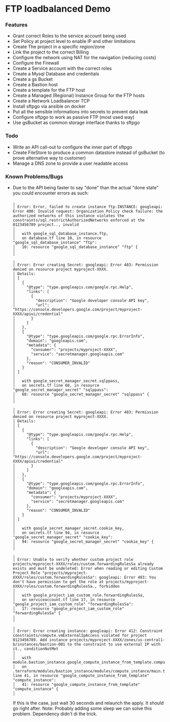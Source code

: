 # FTP loadbalanced Demo

### Features

- Grant correct Roles to the service account being used 
- Set Policy at project level to enable IP and other limitations
- Create The project in a specific region/zone
- Link the project to the correct Billing
- Configure the network using NAT for the navigation (reducing costs)
- Configure the Firewall
- Create a Service account with the correct roles
- Create a Mysql Database and credentials
- Create a gs Bucket
- Create a Bastion host
- Create a template for the FTP host
- Create a Managed (Regional) Instance Group for the FTP hosts
- Create a Network Loadbalancer TCP
- Install sftpgo via ansible on docker
- Put all the sensible informations into secrets to prevent data leak
- Configure sftpgo to work as passive FTP (most used way)
- Use gsBucket as common storage interface thanks to sftpgo

### Todo

- Write an API call-out to configure the inner part of sftpgo
- Create FileStore to produce a common datastore instead of gsBucket (to prove alternative way to customer)
- Manage a DNS zone to provide a user readable access

### Known Problems/Bugs

- Due to the API being faster to say "done" than the actual "done state" you could encounter errors as such:
  ```
  ╷
  │ Error: Error, failed to create instance ftp-INSTANCE: googleapi: Error 400: Invalid request: Organization Policy check failure: the authorized networks of this instance violates the constraints/sql.restrictAuthorizedNetworks enforced at the 0123456789 project.., invalid
  │
  │   with google_sql_database_instance.ftp,
  │   on database.tf line 10, in resource "google_sql_database_instance" "ftp":
  │   10: resource "google_sql_database_instance" "ftp" {
  │
  ╵
  ╷
  │ Error: Error creating Secret: googleapi: Error 403: Permission denied on resource project myproject-XXXX.
  │ Details:
  │ [
  │   {
  │     "@type": "type.googleapis.com/google.rpc.Help",
  │     "links": [
  │       {
  │         "description": "Google developer console API key",
  │         "url": "https://console.developers.google.com/project/myproject-XXXX/apiui/credential"
  │       }
  │     ]
  │   },
  │   {
  │     "@type": "type.googleapis.com/google.rpc.ErrorInfo",
  │     "domain": "googleapis.com",
  │     "metadata": {
  │       "consumer": "projects/myproject-XXXX",
  │       "service": "secretmanager.googleapis.com"
  │     },
  │     "reason": "CONSUMER_INVALID"
  │   }
  │ ]
  │
  │   with google_secret_manager_secret.sqlppass,
  │   on secrets.tf line 68, in resource "google_secret_manager_secret" "sqlppass":
  │   68: resource "google_secret_manager_secret" "sqlppass" {
  │
  ╵
  ╷
  │ Error: Error creating Secret: googleapi: Error 403: Permission denied on resource project myproject-XXXX.
  │ Details:
  │ [
  │   {
  │     "@type": "type.googleapis.com/google.rpc.Help",
  │     "links": [
  │       {
  │         "description": "Google developer console API key",
  │         "url": "https://console.developers.google.com/project/myproject-XXXX/apiui/credential"
  │       }
  │     ]
  │   },
  │   {
  │     "@type": "type.googleapis.com/google.rpc.ErrorInfo",
  │     "domain": "googleapis.com",
  │     "metadata": {
  │       "consumer": "projects/myproject-XXXX",
  │       "service": "secretmanager.googleapis.com"
  │     },
  │     "reason": "CONSUMER_INVALID"
  │   }
  │ ]
  │
  │   with google_secret_manager_secret.cookie_key,
  │   on secrets.tf line 94, in resource "google_secret_manager_secret" "cookie_key":
  │   94: resource "google_secret_manager_secret" "cookie_key" {
  │
  ╵
  ╷
  │ Error: Unable to verify whether custom project role projects/myproject-XXXX/roles/custom.forwardingRulesSa already exists and must be undeleted: Error when reading or editing Custom Project Role "projects/myproject-XXXX/roles/custom.forwardingRulesSa": googleapi: Error 403: You don't have permission to get the role at projects/myproject-XXXX/roles/custom.forwardingRulesSa., forbidden
  │
  │   with google_project_iam_custom_role.forwardingRulesSa,
  │   on serviceaccount.tf line 17, in resource "google_project_iam_custom_role" "forwardingRulesSa":
  │   17: resource "google_project_iam_custom_role" "forwardingRulesSa" {
  │
  ╵
  ╷
  │ Error: Error creating instance: googleapi: Error 412: Constraint constraints/compute.vmExternalIpAccess violated for project 0123456789. Add instance projects/myproject-XXXX/zones/us-central1-b/instances/bastion-001 to the constraint to use external IP with it., conditionNotMet
  │
  │   with module.bastion_instance.google_compute_instance_from_template.compute_instance[0],
  │   on .terraform/modules/bastion_instance/modules/compute_instance/main.tf line 41, in resource "google_compute_instance_from_template" "compute_instance":
  │   41: resource "google_compute_instance_from_template" "compute_instance" {
  │
  ```
  If this is the case, just wait 30 seconds and relaunch the apply. It should go right after.
  Note: Probably adding some sleep we can solve this problem. Dependency didn't di the trick.
